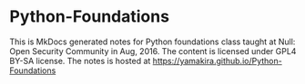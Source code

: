 # Python-Foundations
This is MkDocs generated notes for Python foundations class taught at Null: Open Security Community in Aug, 2016.
The content is licensed under GPL4 BY-SA license.
The notes is hosted at https://yamakira.github.io/Python-Foundations
